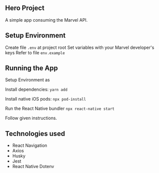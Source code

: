 ## Hero Project
A simple app consuming the Marvel API.


## Setup Environment
Create file `.env` at project root
Set variables with your Marvel developer's keys
Refer to file `env.example` 


## Running the App
Setup Environment as 

Install dependencies:
`yarn add`

Install native iOS pods:
`npx pod-install`

Run the React Native bundler
`npx react-native start`

Follow given instructions.


## Technologies used
- React Navigation
- Axios
- Husky
- Jest
- React Native Dotenv